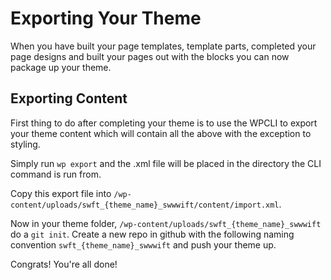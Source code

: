 # Exporting Your Theme

When you have built your page templates, template parts, completed your page designs and built your pages out with the blocks you can now package up your theme.

## Exporting Content

First thing to do after completing your theme is to use the WPCLI to export your theme content which will contain all the above with the exception to styling.

Simply run `wp export` and the .xml file will be placed in the directory the CLI command is run from.

Copy this export file into `/wp-content/uploads/swft_{theme_name}_swwwift/content/import.xml`.

Now in your theme folder, `/wp-content/uploads/swft_{theme_name}_swwwift` do a `git init`. Create a new repo in github with the following naming convention `swft_{theme_name}_swwwift` and push your theme up.

Congrats! You're all done!